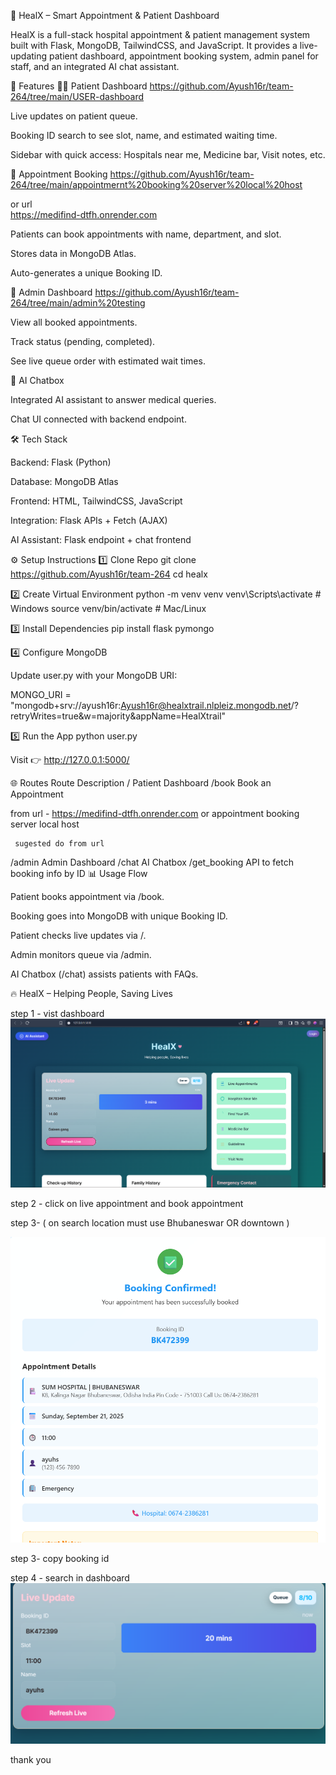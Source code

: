 🏥 HealX – Smart Appointment & Patient Dashboard

HealX is a full-stack hospital appointment & patient management system built with Flask, MongoDB, TailwindCSS, and JavaScript.
It provides a live-updating patient dashboard, appointment booking system, admin panel for staff, and an integrated AI chat assistant.

🚀 Features
👨‍⚕️ Patient Dashboard
https://github.com/Ayush16r/team-264/tree/main/USER-dashboard

Live updates on patient queue.

Booking ID search to see slot, name, and estimated waiting time.

Sidebar with quick access: Hospitals near me, Medicine bar, Visit notes, etc.

📅 Appointment Booking
https://github.com/Ayush16r/team-264/tree/main/appointmernt%20booking%20server%20local%20host

or url  
https://medifind-dtfh.onrender.com

Patients can book appointments with name, department, and slot.

Stores data in MongoDB Atlas.

Auto-generates a unique Booking ID.

🔑 Admin Dashboard
https://github.com/Ayush16r/team-264/tree/main/admin%20testing

View all booked appointments.

Track status (pending, completed).

See live queue order with estimated wait times.

🤖 AI Chatbox

Integrated AI assistant to answer medical queries.

Chat UI connected with backend endpoint.

🛠️ Tech Stack

Backend: Flask (Python)

Database: MongoDB Atlas

Frontend: HTML, TailwindCSS, JavaScript

Integration: Flask APIs + Fetch (AJAX)

AI Assistant: Flask endpoint + chat frontend



⚙️ Setup Instructions
1️⃣ Clone Repo
git clone https://github.com/Ayush16r/team-264
cd healx

2️⃣ Create Virtual Environment
python -m venv venv
venv\Scripts\activate   # Windows
source venv/bin/activate # Mac/Linux

3️⃣ Install Dependencies
pip install flask pymongo

4️⃣ Configure MongoDB

Update user.py with your MongoDB URI:

MONGO_URI = "mongodb+srv://ayush16r:Ayush16r@healxtrail.nlpleiz.mongodb.net/?retryWrites=true&w=majority&appName=HealXtrail"

5️⃣ Run the App
python user.py


Visit 👉 http://127.0.0.1:5000/

🌐 Routes
Route	Description
/	Patient Dashboard
/book	Book an Appointment

from url - https://medifind-dtfh.onrender.com 
   or 
   appointment booking server local host
     
     sugested do from url 

/admin	Admin Dashboard
/chat	AI Chatbox
/get_booking	API to fetch booking info by ID
📊 Usage Flow

Patient books appointment via /book.

Booking goes into MongoDB with unique Booking ID.

Patient checks live updates via /.

Admin monitors queue via /admin.

AI Chatbox (/chat) assists patients with FAQs.


🔥 HealX – Helping People, Saving Lives


step 1 - vist dashboard 
![alt text](image.png)

step 2 - click on live appointment 
                and book appointment 

 step 3-            ( on search location must use 
                      Bhubaneswar OR downtown )

                     
![alt text](image-1.png)
                     
step 3-              copy booking id


 step 4 -           search in dashboard
 ![alt text](image-2.png)



 thank you  
